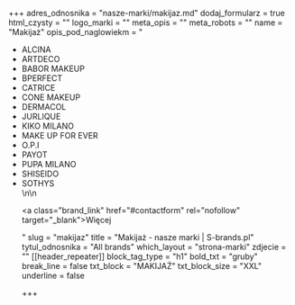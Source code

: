 +++
adres_odnosnika = "nasze-marki/makijaz.md"
dodaj_formularz = true
html_czysty = ""
logo_marki = ""
meta_opis = ""
meta_robots = ""
name = "Makijaż"
opis_pod_naglowiekm = "<ul><li>ALCINA</li><li>ARTDECO</li><li>BABOR MAKEUP</li><li>BPERFECT</li><li>CATRICE</li><li>CONE MAKEUP</li><li>DERMACOL</li><li>JURLIQUE</li><li>KIKO MILANO</li><li>MAKE UP FOR EVER</li><li>O.P.I</li><li>PAYOT</li><li>PUPA MILANO</li><li>SHISEIDO</li><li>SOTHYS</li>\n\n    <p><a class=\"brand_link\" href=\"#contactform" rel=\"nofollow\" target=\"_blank\">Więcej</a></p>"
slug = "makijaz"
title = "Makijaż - nasze marki | S-brands.pl"
tytul_odnosnika = "All brands"
which_layout = "strona-marki"
zdjecie = ""
[[header_repeater]]
block_tag_type = "h1"
bold_txt = "gruby"
break_line = false
txt_block = "MAKIJAŻ"
txt_block_size = "XXL"
underline = false

+++
